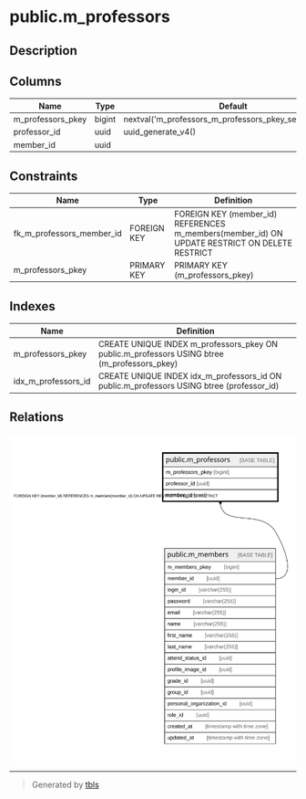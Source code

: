 # public.m_professors

## Description

## Columns

| Name | Type | Default | Nullable | Children | Parents | Comment |
| ---- | ---- | ------- | -------- | -------- | ------- | ------- |
| m_professors_pkey | bigint | nextval('m_professors_m_professors_pkey_seq'::regclass) | false |  |  |  |
| professor_id | uuid | uuid_generate_v4() | false |  |  |  |
| member_id | uuid |  | false |  | [public.m_members](public.m_members.md) |  |

## Constraints

| Name | Type | Definition |
| ---- | ---- | ---------- |
| fk_m_professors_member_id | FOREIGN KEY | FOREIGN KEY (member_id) REFERENCES m_members(member_id) ON UPDATE RESTRICT ON DELETE RESTRICT |
| m_professors_pkey | PRIMARY KEY | PRIMARY KEY (m_professors_pkey) |

## Indexes

| Name | Definition |
| ---- | ---------- |
| m_professors_pkey | CREATE UNIQUE INDEX m_professors_pkey ON public.m_professors USING btree (m_professors_pkey) |
| idx_m_professors_id | CREATE UNIQUE INDEX idx_m_professors_id ON public.m_professors USING btree (professor_id) |

## Relations

![er](public.m_professors.svg)

---

> Generated by [tbls](https://github.com/k1LoW/tbls)
